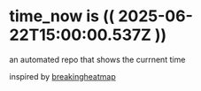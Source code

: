 # time_now is (( 2025-06-22T15:00:00.537Z ))

an automated repo that shows the currnent time

inspired by [breakingheatmap](https://github.com/breakingheatmap/breakingheatmap)